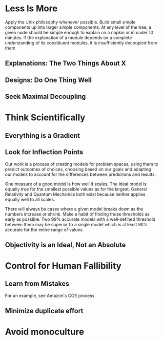# Less Is More

Apply the Unix philosophy whenever possible. Build small simple components up
into larger simple components. At any level of the tree, a given node should
be simple enough to explain on a napkin or in under 10 minutes. If the
explanation of a module depends on a complete understanding of its constituent
modules, it is insufficiently decoupled from them.

## Explanations: The Two Things About X

## Designs: Do One Thing Well

## Seek Maximal Decoupling

# Think Scientifically

## Everything is a Gradient

## Look for Inflection Points

Our work is a process of creating models for problem spaces, using them to
predict outcomes of choices, choosing based on our goals and adapting our
models to account for the differences between predictions and results.

One measure of a good model is how well it scales. The ideal model is equally
true for the smallest possible values as for the largest. General Relativity
and Quantum Mechanics both exist because neither applies equally well to all
scales.

There will always be cases where a given model breaks down as the numbers
increase or shrink. Make a habit of finding those thresholds as early as
possible. Two 99% accurate models with a well-defined threshold between them
may be superior to a single model which is at least 90% accurate for the
entire range of values.

## Objectivity is an Ideal, Not an Absolute

# Control for Human Fallibility

## Learn from Mistakes

For an example, see Amazon's COE process.

## Minimize duplicate effort

# Avoid monoculture

